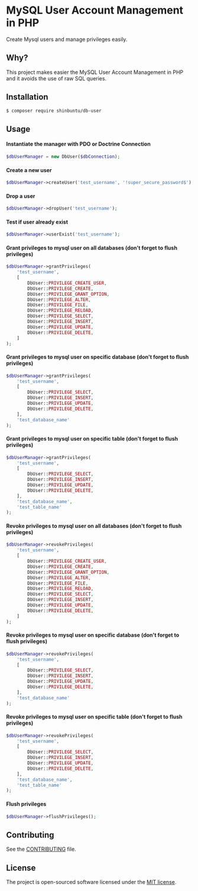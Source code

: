 # MySQL User Account Management in PHP

Create Mysql users and manage privileges easily.

## Why?

This project makes easier the MySQL User Account Management in PHP and it avoids the use of raw SQL queries.

## Installation

```bash
$ composer require shinbuntu/db-user
```

## Usage

#### Instantiate the manager with PDO or Doctrine Connection

```php
$dbUserManager = new DbUser($dbConnection);
```

#### Create a new user

```php
$dbUserManager->createUser('test_username', '!super_secure_password$');
```

#### Drop a user

```php
$dbUserManager->dropUser('test_username');
```

#### Test if user already exist

```php
$dbUserManager->userExist('test_username');
```

#### Grant privileges to mysql user on all databases (don't forget to flush privileges)

```php
$dbUserManager->grantPrivileges(
    'test_username',
    [
        DbUser::PRIVILEGE_CREATE_USER,
        DbUser::PRIVILEGE_CREATE,
        DbUser::PRIVILEGE_GRANT_OPTION,
        DbUser::PRIVILEGE_ALTER,
        DbUser::PRIVILEGE_FILE,
        DbUser::PRIVILEGE_RELOAD,
        DbUser::PRIVILEGE_SELECT,
        DbUser::PRIVILEGE_INSERT,
        DbUser::PRIVILEGE_UPDATE,
        DbUser::PRIVILEGE_DELETE,
    ]
);
```

#### Grant privileges to mysql user on specific database (don't forget to flush privileges)

```php
$dbUserManager->grantPrivileges(
    'test_username',
    [
        DbUser::PRIVILEGE_SELECT,
        DbUser::PRIVILEGE_INSERT,
        DbUser::PRIVILEGE_UPDATE,
        DbUser::PRIVILEGE_DELETE,
    ],
    'test_database_name'
);
```

#### Grant privileges to mysql user on specific table (don't forget to flush privileges)

```php
$dbUserManager->grantPrivileges(
    'test_username',
    [
        DbUser::PRIVILEGE_SELECT,
        DbUser::PRIVILEGE_INSERT,
        DbUser::PRIVILEGE_UPDATE,
        DbUser::PRIVILEGE_DELETE,
    ],
    'test_database_name',
    'test_table_name'
);
```

#### Revoke privileges to mysql user on all databases (don't forget to flush privileges)

```php
$dbUserManager->revokePrivileges(
    'test_username',
    [
        DbUser::PRIVILEGE_CREATE_USER,
        DbUser::PRIVILEGE_CREATE,
        DbUser::PRIVILEGE_GRANT_OPTION,
        DbUser::PRIVILEGE_ALTER,
        DbUser::PRIVILEGE_FILE,
        DbUser::PRIVILEGE_RELOAD,
        DbUser::PRIVILEGE_SELECT,
        DbUser::PRIVILEGE_INSERT,
        DbUser::PRIVILEGE_UPDATE,
        DbUser::PRIVILEGE_DELETE,
    ]
);
```

#### Revoke privileges to mysql user on specific database (don't forget to flush privileges)

```php
$dbUserManager->revokePrivileges(
    'test_username',
    [
        DbUser::PRIVILEGE_SELECT,
        DbUser::PRIVILEGE_INSERT,
        DbUser::PRIVILEGE_UPDATE,
        DbUser::PRIVILEGE_DELETE,
    ],
    'test_database_name'
);
```

#### Revoke privileges to mysql user on specific table (don't forget to flush privileges)

```php
$dbUserManager->revokePrivileges(
    'test_username',
    [
        DbUser::PRIVILEGE_SELECT,
        DbUser::PRIVILEGE_INSERT,
        DbUser::PRIVILEGE_UPDATE,
        DbUser::PRIVILEGE_DELETE,
    ],
    'test_database_name',
    'test_table_name'
);
```

#### Flush privileges

```php
$dbUserManager->flushPrivileges();
```

## Contributing

See the [CONTRIBUTING](CONTRIBUTING.md) file.

## License

The project is open-sourced software licensed under the [MIT license](http://opensource.org/licenses/MIT).
